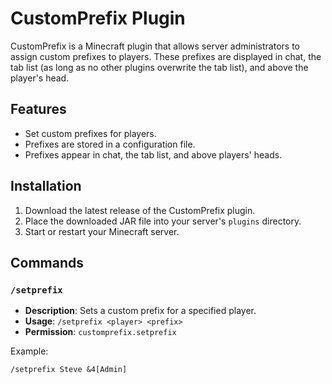 # CustomPrefix Plugin

CustomPrefix is a Minecraft plugin that allows server administrators to assign custom prefixes to players. These prefixes are displayed in chat, the tab list (as long as no other plugins overwrite the tab list), and above the player's head.

## Features

- Set custom prefixes for players.
- Prefixes are stored in a configuration file.
- Prefixes appear in chat, the tab list, and above players' heads.

## Installation

1. Download the latest release of the CustomPrefix plugin.
2. Place the downloaded JAR file into your server's `plugins` directory.
3. Start or restart your Minecraft server.

## Commands

### `/setprefix`

- **Description**: Sets a custom prefix for a specified player.
- **Usage**: `/setprefix <player> <prefix>`
- **Permission**: `customprefix.setprefix`

Example:
```plaintext
/setprefix Steve &4[Admin]
